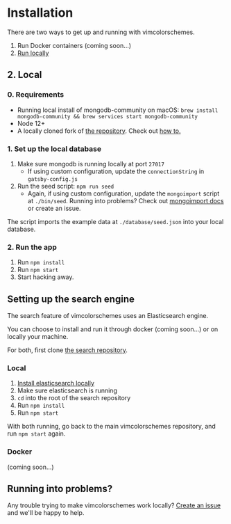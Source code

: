 # Installation

There are two ways to get up and running with vimcolorschemes.

1. Run Docker containers (coming soon...)
1. [Run locally](#_2-local)

## 2. Local

### 0. Requirements

- Running local install of mongodb-community on macOS: `brew install mongodb-community && brew services start mongodb-community`
- Node 12+ 
- A locally cloned fork of [the repository](https://github.com/vimcolorschemes/vimcolorschemes). Check out [how to.](https://docs.github.com/en/github/getting-started-with-github/fork-a-repo)

### 1. Set up the local database

1. Make sure mongodb is running locally at port `27017`
   - If using custom configuration, update the `connectionString` in `gatsby-config.js`
1. Run the seed script: `npm run seed`
   - Again, if using custom configuration, update the `mongoimport` script at `./bin/seed`.  Running into problems? Check out [mongoimport docs](https://docs.mongodb.com/v4.2/reference/program/mongoimport/) or create an issue.

The script imports the example data at `./database/seed.json` into your local
database.

### 2. Run the app

1. Run `npm install`
1. Run `npm start`
1. Start hacking away.

## Setting up the search engine

The search feature of vimcolorschemes uses an Elasticsearch engine.

You can choose to install and run it through docker (coming soon...) or on
locally your machine.

For both, first clone [the search
repository](https://github.com/vimcolorschemes/search).

### Local

1. [Install elasticsearch locally](https://www.elastic.co/start)
1. Make sure elasticsearch is running
1. `cd` into the root of the search repository
1. Run `npm install`
1. Run `npm start`

With both running, go back to the main vimcolorschemes repository, and run `npm
start` again.

### Docker

(coming soon...)

## Running into problems?

Any trouble trying to make vimcolorschemes work locally? [Create an
issue](https://github.com/vimcolorschemes/vimcolorschemes/issues) and we'll be
happy to help.
